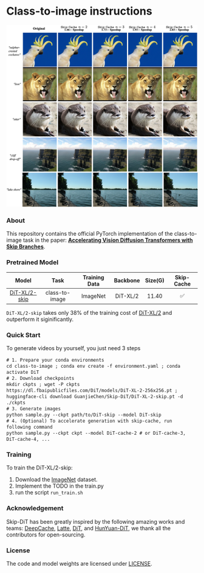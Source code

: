 # Class-to-image instructions

![class-to-image visualizations](../visuals/case_c2i.jpg)

### About
This repository contains the official PyTorch implementation of the class-to-image task in the paper: **[Accelerating Vision Diffusion Transformers with Skip Branches]()**. 


### Pretrained Model
| Model | Task | Training Data | Backbone | Size(G) | Skip-Cache |
|:--:|:--:|:--:|:--:|:--:|:--:|
| [DiT-XL/2-skip](https://huggingface.co/GuanjieChen/Skip-DiT/blob/main/Latte-skip.pt) | class-to-image |ImageNet|DiT-XL/2|11.40|✅ |

`DiT-XL/2-skip` takes only 38% of the training cost of [DiT-XL/2](https://github.com/facebookresearch/DiT) and outperform it siginificantly.



### Quick Start
To generate videos by yourself, you just need 3 steps
```shell
# 1. Prepare your conda environments
cd class-to-image ; conda env create -f environment.yaml ; conda activate DiT
# 2. Download checkpoints
mkdir ckpts ; wget -P ckpts https://dl.fbaipublicfiles.com/DiT/models/DiT-XL-2-256x256.pt ; huggingface-cli download GuanjieChen/Skip-DiT/DiT-XL-2-skip.pt -d ./ckpts
# 3. Generate images
python sample.py --ckpt path/to/DiT-skip --model DiT-skip
# 4. (Optional) To accelerate generation with skip-cache, run following command
python sample.py --ckpt ckpt --model DiT-cache-2 # or DiT-cache-3, DiT-cache-4, ...
```

### Training
To train the DiT-XL/2-skip:
1. Download the [ImageNet](https://www.image-net.org/) dataset.
2. Implement the TODO in the train.py
3. run the script `run_train.sh`

### Acknowledgement
Skip-DiT has been greatly inspired by the following amazing works and teams: [DeepCache](https://arxiv.org/abs/2312.00858), [Latte](https://github.com/Vchitect/Latte), [DiT](https://github.com/facebookresearch/DiT), and [HunYuan-DiT](https://github.com/Tencent/HunyuanDiT), we thank all the contributors for open-sourcing.

### License
The code and model weights are licensed under [LICENSE](./class-to-image/LICENSE).
